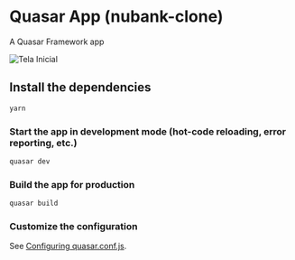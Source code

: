 # Quasar App (nubank-clone)

A Quasar Framework app


![Tela Inicial](https://github.com/GiovaneVerbinnen/nubank-clone/tree/master/src/assets/tela_inicial.png)
## Install the dependencies
```bash
yarn
```

### Start the app in development mode (hot-code reloading, error reporting, etc.)
```bash
quasar dev
```


### Build the app for production
```bash
quasar build
```

### Customize the configuration
See [Configuring quasar.conf.js](https://quasar.dev/quasar-cli/quasar-conf-js).
